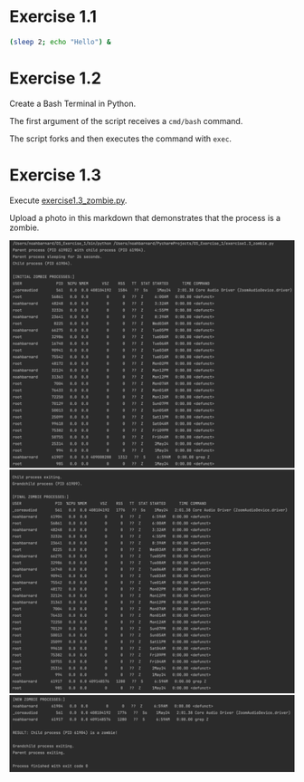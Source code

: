
# Exercise 1.1

```bash
(sleep 2; echo "Hello") &
```

# Exercise 1.2

Create a Bash Terminal in Python.

The first argument of the script receives a `cmd/bash` command.

The script forks and then executes the command with `exec`.

# Exercise 1.3

Execute [exercise1.3_zombie.py](exercise2.1_run_processes.py).

Upload a photo in this markdown that demonstrates that the process is a zombie.

![EXERCISE 1.3 OUTPUT PART 1](OUTPUT_PT1_exercise1.3_zombie.png)
![EXERCISE 1.3 OUTPUT PART 2](OUTPUT_PT2_exercise1.3_zombie.png)
![EXERCISE 1.3 OUTPUT PART 3](OUTPUT_PT3_exercise1.3_zombie.png)
